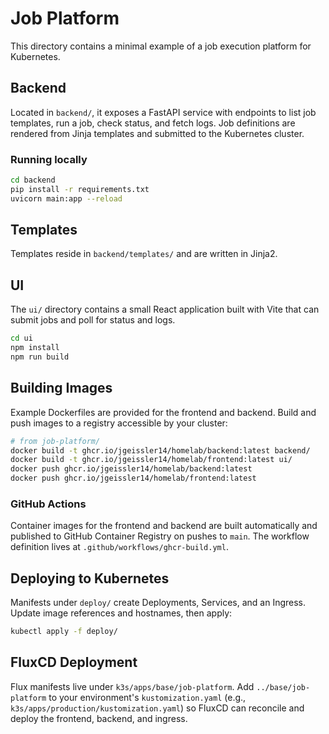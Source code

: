 # Job Platform

This directory contains a minimal example of a job execution platform for Kubernetes.

## Backend

Located in `backend/`, it exposes a FastAPI service with endpoints to list job templates, run a job, check status, and fetch logs. Job definitions are rendered from Jinja templates and submitted to the Kubernetes cluster.

### Running locally

```bash
cd backend
pip install -r requirements.txt
uvicorn main:app --reload
```

## Templates

Templates reside in `backend/templates/` and are written in Jinja2.

## UI

The `ui/` directory contains a small React application built with Vite that can submit jobs and poll for status and logs.

```bash
cd ui
npm install
npm run build
```

## Building Images

Example Dockerfiles are provided for the frontend and backend. Build and push images to a registry accessible by your cluster:

```bash
# from job-platform/
docker build -t ghcr.io/jgeissler14/homelab/backend:latest backend/
docker build -t ghcr.io/jgeissler14/homelab/frontend:latest ui/
docker push ghcr.io/jgeissler14/homelab/backend:latest
docker push ghcr.io/jgeissler14/homelab/frontend:latest
```

### GitHub Actions

Container images for the frontend and backend are built automatically and published to GitHub Container Registry on pushes to `main`. The workflow definition lives at `.github/workflows/ghcr-build.yml`.

## Deploying to Kubernetes

Manifests under `deploy/` create Deployments, Services, and an Ingress. Update image references and hostnames, then apply:

```bash
kubectl apply -f deploy/
```

## FluxCD Deployment

Flux manifests live under `k3s/apps/base/job-platform`. Add `../base/job-platform` to your environment's `kustomization.yaml` (e.g., `k3s/apps/production/kustomization.yaml`) so FluxCD can reconcile and deploy the frontend, backend, and ingress.

